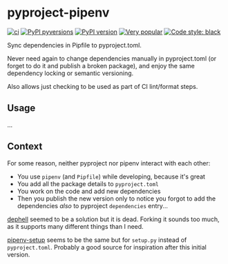 # pyproject-pipenv

[![ci](https://github.com/fopina/pyproject-pipenv/actions/workflows/publish-main.yml/badge.svg)](https://github.com/fopina/pyproject-pipenv/actions/workflows/publish-main.yml)
[![PyPI pyversions](https://img.shields.io/pypi/pyversions/pyproject-pipenv.svg)](https://pypi.python.org/pypi/pyproject-pipenv/)
[![PyPI version](https://badge.fury.io/py/pyproject-pipenv.svg)](https://badge.fury.io/py/pyproject-pipenv)
[![Very popular](https://img.shields.io/pypi/dm/pyproject-pipenv)](https://pypistats.org/packages/pyproject-pipenv)
[![Code style: black](https://img.shields.io/badge/code%20style-black-000000.svg)](https://github.com/psf/black)

Sync dependencies in Pipfile to pyproject.toml.

Never need again to change dependencies manually in pyproject.toml (or forget to do it and publish a broken package), and enjoy the same dependency locking or semantic versioning.

Also allows just checking to be used as part of CI lint/format steps.

## Usage

...

## Context

For some reason, neither pyproject nor pipenv interact with each other:
* You use `pipenv` (and `Pipfile`) while developing, because it's great
* You add all the package details to `pyproject.toml`
* You work on the code and add new dependencies
* Then you publish the new version only to notice you forgot to add the dependencies *also* to pyproject `dependencies` entry...

[dephell](https://github.com/dephell/dephell) seemed to be a solution but it is dead. Forking it sounds too much, as it supports many different things than I need.

[pipenv-setup](https://github.com/Madoshakalaka/pipenv-setup/) seems to be the same but for `setup.py` instead of `pyproject.toml`. Probably a good source for inspiration after this initial version.